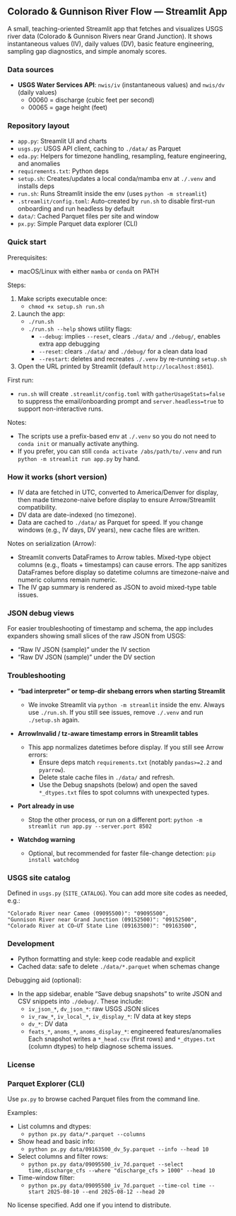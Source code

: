 ## Colorado & Gunnison River Flow — Streamlit App

A small, teaching-oriented Streamlit app that fetches and visualizes USGS river data (Colorado & Gunnison Rivers near Grand Junction). It shows instantaneous values (IV), daily values (DV), basic feature engineering, sampling gap diagnostics, and simple anomaly scores.

### Data sources
- **USGS Water Services API**: `nwis/iv` (instantaneous values) and `nwis/dv` (daily values)
  - 00060 = discharge (cubic feet per second)
  - 00065 = gage height (feet)

### Repository layout
- `app.py`: Streamlit UI and charts
- `usgs.py`: USGS API client, caching to `./data/` as Parquet
- `eda.py`: Helpers for timezone handling, resampling, feature engineering, and anomalies
- `requirements.txt`: Python deps
- `setup.sh`: Creates/updates a local conda/mamba env at `./.venv` and installs deps
- `run.sh`: Runs Streamlit inside the env (uses `python -m streamlit`)
- `.streamlit/config.toml`: Auto-created by `run.sh` to disable first-run
  onboarding and run headless by default
- `data/`: Cached Parquet files per site and window
- `px.py`: Simple Parquet data explorer (CLI)

### Quick start
Prerequisites:
- macOS/Linux with either `mamba` or `conda` on PATH

Steps:
1) Make scripts executable once:
   - `chmod +x setup.sh run.sh`
2) Launch the app:
   - `./run.sh`
   - `./run.sh --help` shows utility flags:
     - `--debug`: implies `--reset`, clears `./data/` and `./debug/`, enables extra app debugging
     - `--reset`: clears `./data/` and `./debug/` for a clean data load
     - `--restart`: deletes and recreates `./.venv` by re-running `setup.sh`
3) Open the URL printed by Streamlit (default `http://localhost:8501`).

First run:
- `run.sh` will create `.streamlit/config.toml` with
  `gatherUsageStats=false` to suppress the email/onboarding prompt and
  `server.headless=true` to support non-interactive runs.

Notes:
- The scripts use a prefix-based env at `./.venv` so you do not need to `conda init` or manually activate anything.
- If you prefer, you can still `conda activate /abs/path/to/.venv` and run `python -m streamlit run app.py` by hand.

### How it works (short version)
- IV data are fetched in UTC, converted to America/Denver for display, then made
  timezone-naive before display to ensure Arrow/Streamlit compatibility.
- DV data are date-indexed (no timezone).
- Data are cached to `./data/` as Parquet for speed. If you change windows (e.g., IV days, DV years), new cache files are written.

Notes on serialization (Arrow):
- Streamlit converts DataFrames to Arrow tables. Mixed-type object columns (e.g.,
  floats + timestamps) can cause errors. The app sanitizes DataFrames before
  display so datetime columns are timezone-naive and numeric columns remain
  numeric.
- The IV gap summary is rendered as JSON to avoid mixed-type table issues.

### JSON debug views
For easier troubleshooting of timestamp and schema, the app includes expanders showing small slices of the raw JSON from USGS:
- “Raw IV JSON (sample)” under the IV section
- “Raw DV JSON (sample)” under the DV section

### Troubleshooting
- **“bad interpreter” or temp-dir shebang errors when starting Streamlit**
  - We invoke Streamlit via `python -m streamlit` inside the env. Always use `./run.sh`. If you still see issues, remove `./.venv` and run `./setup.sh` again.

- **ArrowInvalid / tz-aware timestamp errors in Streamlit tables**
  - This app normalizes datetimes before display. If you still see Arrow errors:
    - Ensure deps match `requirements.txt` (notably `pandas>=2.2` and `pyarrow`).
    - Delete stale cache files in `./data/` and refresh.
    - Use the Debug snapshots (below) and open the saved `*_dtypes.txt` files to
      spot columns with unexpected types.

- **Port already in use**
  - Stop the other process, or run on a different port: `python -m streamlit run app.py --server.port 8502`

- **Watchdog warning**
  - Optional, but recommended for faster file-change detection: `pip install watchdog`

### USGS site catalog
Defined in `usgs.py` (`SITE_CATALOG`). You can add more site codes as needed, e.g.:
```
"Colorado River near Cameo (09095500)": "09095500",
"Gunnison River near Grand Junction (09152500)": "09152500",
"Colorado River at CO–UT State Line (09163500)": "09163500",
```

### Development
- Python formatting and style: keep code readable and explicit
- Cached data: safe to delete `./data/*.parquet` when schemas change

Debugging aid (optional):
- In the app sidebar, enable “Save debug snapshots” to write JSON and CSV
  snippets into `./debug/`. These include:
  - `iv_json_*`, `dv_json_*`: raw USGS JSON slices
  - `iv_raw_*`, `iv_local_*`, `iv_display_*`: IV data at key steps
  - `dv_*`: DV data
  - `feats_*`, `anoms_*`, `anoms_display_*`: engineered features/anomalies
  Each snapshot writes a `*_head.csv` (first rows) and `*_dtypes.txt` (column
  dtypes) to help diagnose schema issues.

### License
### Parquet Explorer (CLI)
Use `px.py` to browse cached Parquet files from the command line.

Examples:
- List columns and dtypes:
  - `python px.py data/*.parquet --columns`
- Show head and basic info:
  - `python px.py data/09163500_dv_5y.parquet --info --head 10`
- Select columns and filter rows:
  - `python px.py data/09095500_iv_7d.parquet --select time,discharge_cfs --where "discharge_cfs > 1000" --head 10`
- Time-window filter:
  - `python px.py data/09095500_iv_7d.parquet --time-col time --start 2025-08-10 --end 2025-08-12 --head 20`

No license specified. Add one if you intend to distribute.


